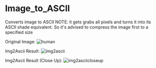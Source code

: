 # Image_to_ASCII

Converts image to ASCII
NOTE: it gets grabs all pixels and turns it into its ASCII shade equivalent. So it's advised to compress the image first to a specified size

Original Image:
![human](https://github.com/tenick/Image_to_ASCII/blob/master/human.jpg)

Img2Ascii Result:
![img2ascii](https://github.com/tenick/Image_to_ASCII/blob/master/img2ascii.jpg)

Img2Ascii Result (Close Up):
![img2asciicloseup](https://github.com/tenick/Image_to_ASCII/blob/master/img2asciiCloseUp.jpg)
